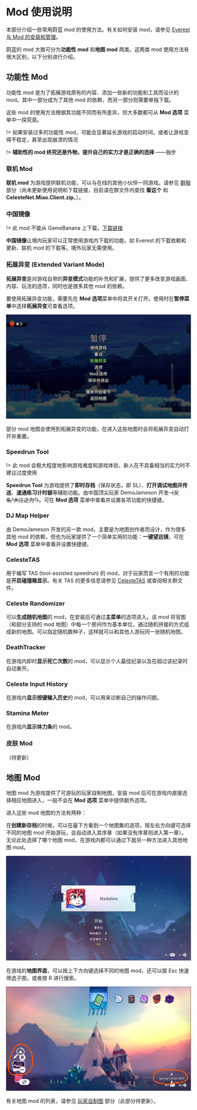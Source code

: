 # Mod 使用说明

本部分介绍一些常用蔚蓝 mod 的使用方法。有关如何安装 mod，请参见 [Everest 与 Mod 的安装和管理](zh-cn/Celeste/Mods/Everest_and_mod.md)。

蔚蓝的 mod 大致可分为**功能性 mod** 和**地图 mod** 两类。这两类 mod 使用方法有很大区别，以下分别进行介绍。

## 功能性 Mod

功能性 mod 是为了拓展游戏原有的内容、添加一些新的功能和工具而设计的 mod。其中一部分成为了其他 mod 的依赖，而另一部分则需要单独下载。

这些 mod 的使用方法根据其功能不同而有所差异，但大多数都可从 **Mod 选项** 菜单中一探究竟。

!> 如果安装过多的功能性 mod，可能会显著延长游戏的启动时间，或者让游戏变得不稳定，甚至出现崩溃的情况

!> **辅助性的 mod 终究还是外物，提升自己的实力才是正确的选择** ——独步

### 联机 Mod

**联机 mod** 为游戏提供联机功能，可以与在线的其他小伙伴一同游戏。请参见 [群服](zh-cn/CelesteServer/README.md) 部分（尚未更新使用说明和下载链接，目前请在群文件内查找 **看这个** 和 **CelesteNet.Miao.Client.zip**。）。

### 中国镜像

!> 此 mod 不能从 GameBanana 上下载，[下载链接](https://celeste.weg.fan/files/ChinaMirror.zip)

**中国镜像**让境内玩家可以正常使用游戏内下载的功能，如 Everest 的下载依赖和更新、联机 mod 的下载等。境外玩家无需使用。

### 拓展异变 (Extended Variant Mode)

**拓展异变**是对游戏自带的**异变模式**功能的补充和扩展，提供了更多改变游戏画面、内容、玩法的选项，同时也是很多其他 mod 的依赖。

要使用拓展异变功能，需要先在 **Mod 选项**菜单中将其开关打开。使用时在**暂停菜单**中选择**拓展异变**可查看选项。

![暂停菜单](pause_menu.jpg)

部分 mod 地图会使用到拓展异变的功能，在进入这些地图时会将拓展异变自动打开并重置。

### Speedrun Tool

!> 此 mod 会极大程度地影响游戏难度和游戏体验，新人在不具备相当的实力时不建议过度使用

**Speedrun Tool** 为游戏提供了**即时存档**（保存状态，即 SL）、**打开调试地图并传送**、**速通练习计时器**等辅助功能。由中国顶尖玩家 DemoJameson 开发~~（又名“大江之力”）~~。可在 **Mod 选项** 菜单中查看并设置各项功能的快捷键。

### DJ Map Helper

由 DemoJameson 开发的另一款 mod，主要是为地图创作者而设计，作为很多其他 mod 的依赖，但也为玩家提供了一个简单实用的功能：**一键望远镜**，可在 **Mod 选项** 菜单中查看并设置快捷键。

### CelesteTAS

用于编写 TAS (tool-assisted speedrun) 的 mod，对于玩家而言一个有用的功能是**开启碰撞箱显示**。有关 TAS 的更多信息请参见 [CelesteTAS](https://github.com/EverestAPI/CelesteTAS-EverestInterop/blob/master/README.md) 或查阅相关群文件。

### Celeste Randomizer

可以**生成随机地图**的 mod，在安装后可通过**主菜单**的选项进入。该 mod 将官图（和部分支持的 mod 地图）中每一个房间作为基本单位，通过随机拼接的方式组成新的地图。可以指定随机数种子，这样就可以和其他人游玩同一张随机地图。

### DeathTracker

在游戏内即时**显示死亡次数**的 mod，可以显示个人最佳纪录以及在超过该纪录时自动重开。

### Celeste Input History

在游戏内**显示按键输入历史**的 mod，可以用来诊断自己的操作问题。

### Stamina Meter

在游戏内**显示体力条**的 mod。

### 皮肤 Mod

（待更新）

## 地图 Mod

地图 mod 为游戏提供了可游玩的玩家自制地图，安装 mod 后可在游戏内直接选择相应地图进入，一般不会在 **Mod 选项** 菜单中提供额外选项。

进入这些 mod 地图的方法有两种：

在**创建新存档**的时候，可以在最下方看到一个地图集的选项，按左右方向键可选择不同的地图 mod 开始游玩，会自动进入其序章（如果没有序章则进入第一章）。无论此处选择了哪个地图 mod，在游戏内都可以通过下面另一种方法进入其他地图 mod。

![创建新存档](New_game.jpg)

在游戏的**地图界面**，可以按上下方向键选择不同的地图 mod，还可以按 Esc 快速筛选子图，或者按 R 进行搜索。

![地图菜单](Map_menu.jpg)

有关地图 mod 的列表，请参见 [玩家自制图](zh-cn/Celeste/Maps/) 部分（此部分待更新）。
